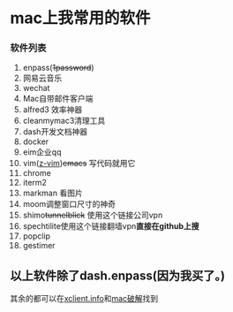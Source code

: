 # mac上我常用的软件
### 软件列表
1. enpass(~~1password~~)
2. 网易云音乐
3. wechat 
4. Mac自带邮件客户端
5. alfred3 效率神器
6. cleanmymac3清理工具
7. dash开发文档神器
8. docker
9. eim企业qq
10. vim([z-vim](https://github.com/zongUMR/Z-vim))~~emacs~~ 写代码就用它
11. chrome
12. iterm2
13. markman 看图片
14. moom调整窗口尺寸的神奇
15. shimo~~tunnelblick~~ 使用这个链接公司vpn
16. spechtilite使用这个链接翻墙vpn**直接在github上搜**
17. popclip
18. gestimer
  
## 以上软件除了dash.enpass(**因为我买了**。)
其余的都可以在[xclient.info](http://xclient.info/)和[mac破解](http://www.macappstore.net/)找到
